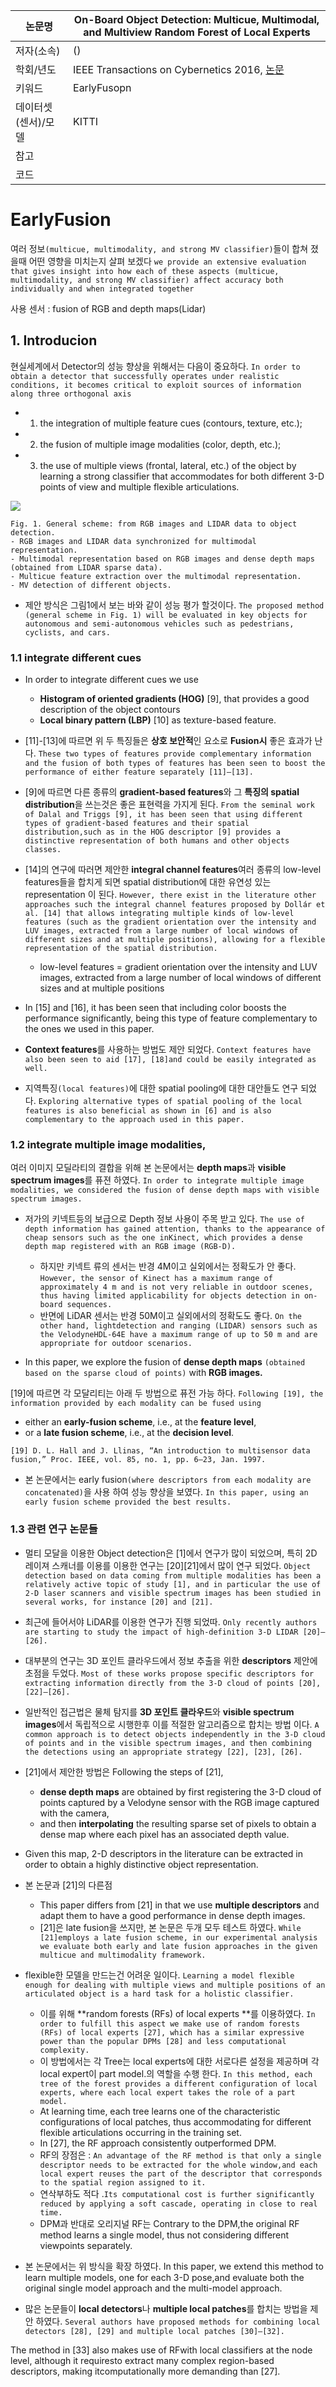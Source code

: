 |논문명 | On-Board Object Detection: Multicue, Multimodal, and Multiview Random Forest of Local Experts|
| --- | --- |
| 저자\(소속\) | \(\) |
| 학회/년도 | IEEE Transactions on Cybernetics 2016, [논문](http://ieeexplore.ieee.org/document/7533479/) |
| 키워드 |EarlyFusopn |
| 데이터셋(센서)/모델 |KITTI |
| 참고 | |
| 코드 | |

# EarlyFusion 

여러 정보`(multicue, multimodality, and strong MV classifier)`들이 합쳐 졌을때 어떤 영향을 미치는지 살펴 보겠다 `we provide an extensive evaluation that gives insight into how each of these aspects (multicue, multimodality, and strong MV classifier) affect accuracy both individually and when integrated together`

사용 센서 :  fusion of RGB and depth maps(Lidar)

## 1. Introducion 

현실세계에서 Detector의 성능 향상을 위해서는 다음이 중요하다. `In order to obtain a detector that successfully operates under realistic conditions, it becomes critical to exploit sources of information along three orthogonal axis`
- 1) the integration of multiple feature cues (contours, texture, etc.); 
- 2) the fusion of multiple image modalities (color, depth, etc.); 
- 3) the use of multiple views (frontal, lateral, etc.) of the object 
by learning a strong classifier that accommodates for both different 3-D points of view and multiple flexible articulations.

![](https://i.imgur.com/Kqp3Cl6.png)
```
Fig. 1. General scheme: from RGB images and LIDAR data to object detection. 
- RGB images and LIDAR data synchronized for multimodal representation.
- Multimodal representation based on RGB images and dense depth maps (obtained from LIDAR sparse data). 
- Multicue feature extraction over the multimodal representation. 
- MV detection of different objects.
```

- 제안 방식은 그림1에서 보는 바와 같이 성능 평가 할것이다. `The proposed method (general scheme in Fig. 1) will be evaluated in key objects for autonomous and semi-autonomous vehicles such as pedestrians, cyclists, and cars.`

### 1.1 integrate different cues

- In order to integrate different cues we use 
	- **Histogram of oriented gradients (HOG)** [9], that provides a good description of the object contours 
	- **Local binary pattern (LBP)** [10] as texture-based feature. 

- [11]-[13]에 따르면 위 두 특징들은 **상호 보안적**인 요소로 **Fusion시** 좋은 효과가 난다. `These two types of features provide complementary information and the fusion of both types of features has been seen to boost the performance of either feature separately [11]–[13]. `

- [9]에 따르면 다른 종류의 **gradient-based features**와 그 **특징의 spatial distribution**을 쓰는것은 좋은 표현력을 가지게 된다. `From the seminal work of Dalal and Triggs [9], it has been seen that using different types of gradient-based features and their spatial distribution,such as in the HOG descriptor [9] provides a distinctive representation of both humans and other objects classes. `

- [14]의 연구에 따러면 제안한 **integral channel features**여러 종류의  low-level features들을 합치게 되면 spatial distribution에 대한 유연성 있는 representation 이 된다. `However, there exist in the literature other approaches such the integral channel features proposed by Dollár et al. [14] that allows integrating multiple kinds of low-level features (such as the gradient orientation over the intensity and LUV images, extracted from a large number of local windows of different sizes and at multiple positions), allowing for a flexible representation of the spatial distribution. `
	- low-level features  = gradient orientation over the intensity and LUV images, extracted from a large number of local windows of different sizes and at multiple positions

-  In [15] and [16], it has been seen that including color boosts the performance significantly, being this type of feature complementary to the ones we used in this paper. 

- **Context features**를 사용하는 방법도 제안 되었다. `Context features have also been seen to aid [17], [18]and could be easily integrated as well. `

- 지역특징`(local features)`에 대한 spatial pooling에 대한 대안들도 연구 되었다. `Exploring alternative types of spatial pooling of the local features is also beneficial as shown in [6] and is also complementary to the approach used in this paper.`

### 1.2 integrate multiple image modalities,

여러 이미지 모딜라티의 결합을 위해 본 논문에서는 **depth maps**과 **visible spectrum images**를 퓨젼 하였다. ` In order to integrate multiple image modalities, we considered the fusion of dense depth maps with visible spectrum images. `

- 저가의 키넥트등의 보급으로 Depth 정보 사용이 주목 받고 있다. `The use of depth information has gained attention, thanks to the appearance of cheap sensors such as the one inKinect, which provides a dense depth map registered with an RGB image (RGB-D). `
	- 하지만 키넥트 류의 센서는 반경 4M이고 실외에서는 정확도가 안 좋다. `However, the sensor of Kinect has a maximum range of approximately 4 m and is not very reliable in outdoor scenes, thus having limited applicability for objects detection in on-board sequences. `
	- 반면에 LiDAR 센서는 반경 50M이고 실외에서의 정확도도 좋다. `On the other hand, lightdetection and ranging (LIDAR) sensors such as the VelodyneHDL-64E have a maximum range of up to 50 m and are appropriate for outdoor scenarios. `

- In this paper, we explore the fusion of **dense depth maps** `(obtained based on the sparse cloud of points)` with **RGB images.** 

[19]에 따르면 각 모달리티는 아래 두 방법으로 퓨전 가능 하다. `Following [19], the information provided by each modality can be fused using `
- either an **early-fusion scheme**, i.e., at the **feature level**, 
- or a **late fusion scheme**, i.e., at the **decision level**. 

```
[19] D. L. Hall and J. Llinas, “An introduction to multisensor data fusion,” Proc. IEEE, vol. 85, no. 1, pp. 6–23, Jan. 1997.
```

- 본 논문에서는  early fusion`(where descriptors from each modality are concatenated)`을 사용 하여 성능 향상을 보였다. `In this paper, using an early fusion scheme provided the best results.`


### 1.3 관련 연구 논문들 

- 멀티 모달을 이용한 Object detection은 [1]에서 연구가 많이 되었으며, 특히 2D 레이져 스캐너를 이용를 이용한 연구는 [20][21]에서 많이 연구 되었다. `Object detection based on data coming from multiple modalities has been a relatively active topic of study [1], and in particular the use of 2-D laser scanners and visible spectrum images has been studied in several works, for instance [20] and [21]. `

- 최근에 들어서야 LiDAR를 이용한 연구가 진행 되었따. `Only recently authors are starting to study the impact of high-definition 3-D LIDAR [20]–[26].`


- 대부분의 연구는 3D 포인트 클라우드에서 정보 추출을 위한 **descriptors** 제안에 초점을 두었다. ` Most of these works propose specific descriptors for extracting information directly from the 3-D cloud of points [20], [22]–[26]. `

- 일반적인 접근법은 물체 탐지를 **3D 포인트 클라우드**와 **visible spectrum images**에서 독립적으로 시행한후 이를 적절한 알고리즘으로 합치는 방법 이다.  `A common approach is to detect objects independently in the 3-D cloud of points and in the visible spectrum images, and then combining the detections using an appropriate strategy [22], [23], [26]. `

- [21]에서 제안한 방법은 Following the steps of [21], 
	- **dense depth maps** are obtained by first registering the 3-D cloud of points captured by a Velodyne sensor with the RGB image captured with the camera, 
	- and then **interpolating** the resulting sparse set of pixels to obtain a dense map where each pixel has an associated depth value. 
- Given this map, 2-D descriptors in the literature can be extracted in order to obtain a highly distinctive object representation. 

- 본 논문과 [21]의 다른점 
	- This paper differs from [21] in that we use **multiple descriptors** and adapt them to have a good performance in dense depth images. 
	- [21]은 late fusion을 쓰지만, 본 논문은 두개 모두 테스트 하였다. `While [21]employs a late fusion scheme, in our experimental analysis we evaluate both early and late fusion approaches in the given multicue and multimodality framework.`

- flexible한 모델을 만드는건 어려운 일이다. `Learning a model flexible enough for dealing with multiple views and multiple positions of an articulated object is a hard task for a holistic classifier. `
	- 이를 위해 **random forests (RFs) of local experts **를 이용하였다. `In order to fulfill this aspect we make use of random forests (RFs) of local experts [27], which has a similar expressive power than the popular DPMs [28] and less computational complexity.`
	- 이 방법에서는 각 Tree는 local experts에 대한 서로다른 설정을 제공하며 각 local expert이 part model.의 역할을 수행 한다. `In this method, each tree of the forest provides a different configuration of local experts, where each local expert takes the role of a part model. `
	- At learning time, each tree learns one of the characteristic configurations of local patches, thus accommodating for different flexible articulations occurring in the training set. 
	- In [27], the RF approach consistently outperformed DPM. 
	- RF의 장점은 : `An advantage of the RF method is that only a single descriptor needs to be extracted for the whole window,and each local expert reuses the part of the descriptor that corresponds to the spatial region assigned to it. `
	- 연삭부하도 적다 .`Its computational cost is further significantly reduced by applying a soft cascade, operating in close to real time. `
	- DPM과 반대로 오리지널 RF는 Contrary to the DPM,the original RF method learns a single model, thus not considering different viewpoints separately. 

- 본 논문에서는 위 방식을 확장 하였다. In this paper, we extend this method to learn multiple models, one for each 3-D pose,and evaluate both the original single model approach and the multi-model approach. 

- 많은 논문들이  **local detectors**나 **multiple local patches**를 합치는 방법을 제안 하였다. `Several authors have proposed methods for combining local detectors [28], [29] and multiple local patches [30]–[32]. `

The method in [33] also makes use of RFwith local classifiers at the node level, although it requiresto extract many complex region-based descriptors, making itcomputationally more demanding than [27].
<!--stackedit_data:
eyJoaXN0b3J5IjpbLTYxMzMyNTAxMF19
-->